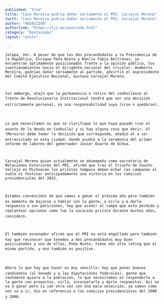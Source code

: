 ```yaml
---
published: "true"
title: "Caso Moreira podría dañar seriamente al PRI: Carvajal Moreno"
twitt: "Caso Moreira podría dañar seriamente al PRI: Carvajal Moreno"
author: "REDACCION"
authorlink: "https://ljz.mx/acercade.html"
category: "Destacadas"
layout: "posts"

---
```



  
    Jalapa, Ver. A pesar de que los dos precandidatos a la Presidencia de la República, Enrique Peña Nieto y Manlio Fabio Beltrones, se encuentran óptimamente posicionados frente a la opinión pública, los cuestionamientos hacia el dirigente nacional del tricolor, Humberto Moreira, podrían dañar seriamente al partido, advirtió el expresidente del Comité Ejecutivo Nacional, Gustavo Carvajal Moreno.
  
  
  
    Sin embargo, atajó que la permanencia o retiro del coahuilense al frente de Revolucionario Institucional tendrá que ser una decisión estrictamente personal, es una responsabilidad suya (irse o quedarse).
  
  
  
    Lo que necesitamos es que se clarifique lo que haya pasado (con el asunto de la deuda en Coahuila) y si hay alguna cosa que decir, él (Moreira) debe tomar la decisión que corresponda, añadió al a ser entrevistado en esta ciudad, donde acudió a la ceremonia del primer informe de labores del gobernador Javier Duarte de Ochoa.
  
  
  
    Carvajal Moreno quien actualmente se desempeña como secretario de Relaciones Exteriores del PRI, afirmó que tras el triunfo de Fausto Vallejo en Michoacán los priístas tampoco deben echar las campanas al vuelo ni festinar anticipadamente una victoria en los comicios presidenciales del 2012.
  
  
  
    Estamos convencidos de que vamos a ganar el próximo año pero también es momento de bajarse a hablar con la gente, a oírla y a darle respuesta a sus peticiones, hay que acudir al campo que esta perdido y replantear opciones como fue la vocación priísta durante muchos años, consideró.
  
  
  
    El también exsenador afirmó que el PRI no está engallado pero también hay que reconocer que tenemos a dos precandidatos muy bien posicionados y uno de ellos, Peña Nieto, tiene más alto rating que el mismo partido, y eso también es positivo.
  
  
  
    Ahora lo que hay que hacer es muy sencillo: hay que poner buenos candidatos (al Senado y a las diputaciones federales), gente que realmente quiera a la población, lo que necesitamos es responderle a la gente con proyectos, oírla, incorporarla y darle respuestas. Así se va a ganar pero si van otra vez con una mala selección, ya saben como nos va a ir, dio en referencia a los comicios presidenciales del 2000 y 2006.
  

